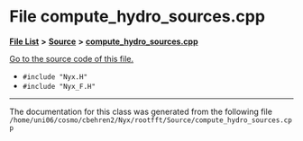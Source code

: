 
# File compute\_hydro\_sources.cpp


[**File List**](files.md) **>** [**Source**](dir_74389ed8173ad57b461b9d623a1f3867.md) **>** [**compute\_hydro\_sources.cpp**](compute__hydro__sources_8cpp.md)

[Go to the source code of this file.](compute__hydro__sources_8cpp_source.md)



* `#include "Nyx.H"`
* `#include "Nyx_F.H"`
























------------------------------
The documentation for this class was generated from the following file `/home/uni06/cosmo/cbehren2/Nyx/rootfft/Source/compute_hydro_sources.cpp`